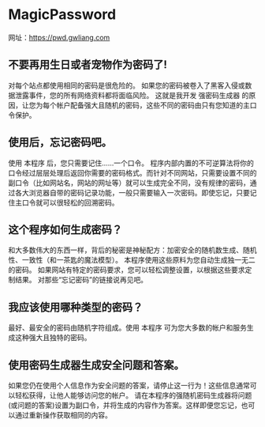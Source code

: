 # MagicPassword
网址：https://pwd.gwliang.com
## 不要再用生日或者宠物作为密码了!
对每个站点都使用相同的密码是很危险的。
如果您的密码被卷入了黑客入侵或数据泄露事件，您的所有网络资料都将面临风险。 这就是我开发 强密码生成器 的原因，让您为每个帐户配备强大且随机的密码，这些不同的密码由只有您知道的主口令保护。
## 使用后，忘记密码吧。
使用 本程序 后，您只需要记住……一个口令。
程序内部内置的不可逆算法将你的口令经过层层处理后返回你需要的密码格式。而针对不同网站，只需要设置不同的副口令（比如网站名，网站的网址等）就可以生成完全不同，没有规律的密码，通过各大浏览器自带的密码记录功能，一般只需要输入一次密码。即使忘记，只要记住主口令就可以很轻松的回溯密码。

## 这个程序如何生成密码？
和大多数伟大的东西一样，背后的秘密是神秘配方：加密安全的随机数生成、随机性、一致性（和一茶匙的魔法模型）。 本程序使用这些原料为您自动生成独一无二的密码。
如果网站有特定的密码要求，您可以轻松调整设置，以根据这些要求定制结果。 对那些“忘记密码”的链接说再见吧。
## 我应该使用哪种类型的密码？
最好、最安全的密码由随机字符组成。使用 本程序 可为您大多数的帐户和服务生成这种强大且独特的密码。

## 使用密码生成器生成安全问题和答案。
如果您仍在使用个人信息作为安全问题的答案，请停止这一行为！这些信息通常可以轻松获得，让他人能够访问您的帐户。
请在本程序的强随机密码生成器将问题(或问题的答案)设置为副口令，并将生成的内容作为答案。这样即便您忘记，也可以通过重新操作获取相同的内容。
